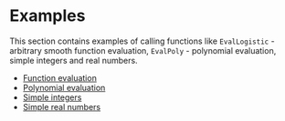 # Examples

This section contains examples of calling functions like `EvalLogistic` - arbitrary smooth function evaluation, `EvalPoly` - polynomial evaluation, simple integers and real numbers.

* [Function evaluation](examples/function_evaluation.md)
* [Polynomial evaluation](examples/polynomial_evaluation.md)
* [Simple integers](examples/simple_integers.md)
* [Simple real numbers](examples/simple_integers.md)
